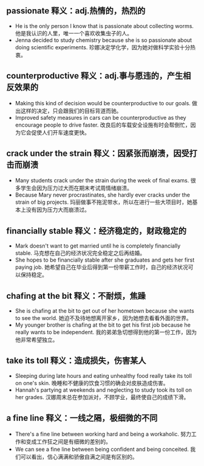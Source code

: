 ## passionate 释义：adj.热情的，热烈的
* He is the only person I know that is passionate about collecting worms. 他是我认识的人里，唯一一个喜欢收集虫子的人。
* Jenna decided to study chemistry because she is so passionate about doing scientific experiments. 珍娜决定学化学，因为她对做科学实验十分热衷。

## counterproductive 释义：adj.事与愿违的，产生相反效果的
* Making this kind of decision would be counterproductive to our goals. 做出这样的决定，只会跟我们的目标背道而驰。
* Improved safety measures in cars can be counterproductive as they encourage people to drive faster. 改良后的车载安全设施有时会帮倒忙，因为它会促使人们开车速度更快。

## crack under the strain 释义：因紧张而崩溃，因受打击而崩溃
* Many students crack under the strain during the week of final exams. 很多学生会因为压力过大而在期末考试周情绪崩溃。
* Because Mary never procrastinates, she hardly ever cracks under the strain of big projects. 玛丽做事不拖泥带水，所以在进行一些大项目时，她基本上没有因为压力大而崩溃过。

## financially stable 释义：经济稳定的，财政稳定的
* Mark doesn't want to get married until he is completely financially stable. 马克想在自己的经济状况完全稳定之后再结婚。
* She hopes to be financially stable after she graduates and gets her first paying job. 她希望自己在毕业后得到第一份带薪工作时，自己的经济状况可以保持稳定。

## chafing at the bit 释义：不耐烦，焦躁
* She is chafing at the bit to get out of her hometown because she wants to see the world. 她迫不及待地想离开家乡，因为她想去看看外面的世界。
* My younger brother is chafing at the bit to get his first job because he really wants to be independent. 我的弟弟急切想得到他的第一份工作，因为他非常希望独立。

## take its toll 释义：造成损失，伤害某人
* Sleeping during late hours and eating unhealthy food really take its toll on one's skin. 晚睡和不健康的饮食习惯的确会对皮肤造成伤害。
* Hannah's partying at weekends and neglecting to study took its toll on her grades. 汉娜周末总在参加派对，不顾学业，最终使自己的成绩下滑。

## a fine line 释义：一线之隔，极细微的不同
* There's a fine line between working hard and being a workaholic. 努力工作和变成工作狂之间是有细微的差别的。
* We can see a fine line between being confident and being conceited. 我们可以看出，信心满满和骄傲自满之间是有区别的。


